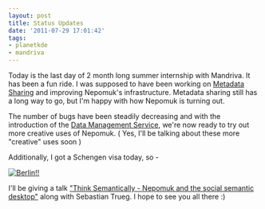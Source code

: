 ```yaml
---
layout: post
title: Status Updates
date: '2011-07-29 17:01:42'
tags:
- planetkde
- mandriva
---
```


Today is the last day of 2 month long summer internship with Mandriva. It has been a fun ride. I was supposed to have been working on [Metadata Sharing](http://vhanda.in/blog/2011/07/sharing-your-nepomuk-repository) and improving Nepomuk's infrastructure. Metadata sharing still has a long way to go, but I'm happy with how Nepomuk is turning out.

The number of bugs have been steadily decreasing and with the introduction of the [Data Management Service](http://trueg.wordpress.com/2011/06/08/nepomuk-2-0-and-the-data-management-service/), we're now ready to try out more creative uses of Nepomuk. ( Yes, I'll be talking about these more "creative" uses soon )

Additionally, I got a Schengen visa today, so -

[![Berlin!!](/blog/images/2011/07/29/DS2011banner.png)](https://desktopsummit.org/)

I'll be giving a talk ["Think Semantically - Nepomuk and the social semantic desktop"](https://desktopsummit.org/program/sessions/think-semantically-nepomuk-and-social-semantic-desktop) along with Sebastian Trueg. I hope to see you all there :)
